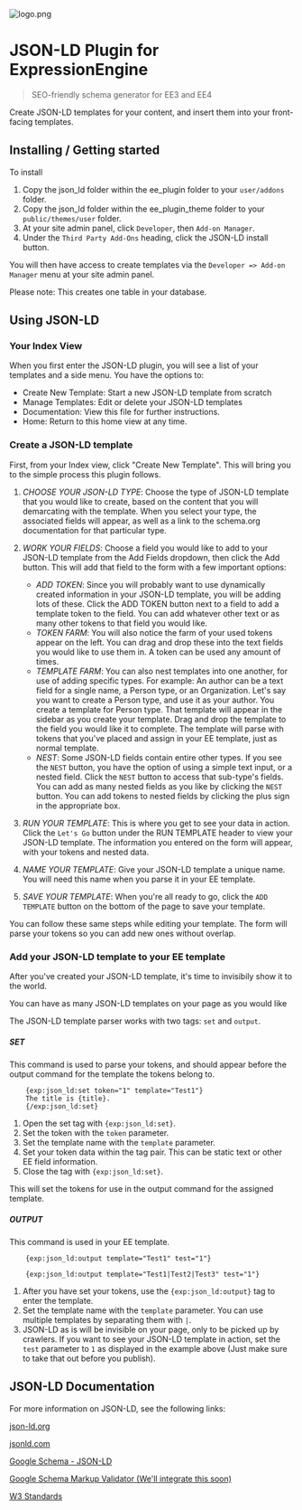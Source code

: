 ![logo.png](dougblackjr.com/images/jsonldlogo.png)

# JSON-LD Plugin for ExpressionEngine
> SEO-friendly schema generator for EE3 and EE4
 
Create JSON-LD templates for your content, and insert them into your front-facing templates.

## Installing / Getting started

To install

1. Copy the json_ld folder within the ee_plugin folder to your `user/addons` folder.
2. Copy the json_ld folder within the ee_plugin_theme folder to your `public/themes/user` folder.
3. At your site admin panel, click `Developer`, then `Add-on Manager`.
4. Under the `Third Party Add-Ons` heading, click the JSON-LD install button.

You will then have access to create templates via the `Developer => Add-on Manager` menu at your site admin panel.

Please note: This creates one table in your database.

## Using JSON-LD
### Your Index View

When you first enter the JSON-LD plugin, you will see a list of your templates and a side menu. You have the options to:
+ Create New Template: Start a new JSON-LD template from scratch
+ Manage Templates: Edit or delete your JSON-LD templates
+ Documentation: View this file for further instructions.
+ Home: Return to this home view at any time.

### Create a JSON-LD template

First, from your Index view, click "Create New Template". This will bring you to the simple process this plugin follows.

1. *CHOOSE YOUR JSON-LD TYPE*: Choose the type of JSON-LD template that you would like to create, based on the content that you will demarcating with the template. When you select your type, the associated fields will appear, as well as a link to the schema.org documentation for that particular type.

2. *WORK YOUR FIELDS*: Choose a field you would like to add to your JSON-LD template from the Add Fields dropdown, then click the Add button. This will add that field to the form with a few important options:
    + *ADD TOKEN*: Since you will probably want to use dynamically created information in your JSON-LD template, you will be adding lots of these. Click the ADD TOKEN button next to a field to add a template token to the field. You can add whatever other text or as many other tokens to that field you would like.
    + *TOKEN FARM*: You will also notice the farm of your used tokens appear on the left. You can drag and drop these into the text fields you would like to use them in. A token can be used any amount of times.
    + *TEMPLATE FARM*: You can also nest templates into one another, for use of adding specific types.
        For example: An author can be a text field for a single name, a Person type, or an Organization. Let's say you want to create a Person type, and use it as your author. You create a template for Person type. That template will appear in the sidebar as you create your template. Drag and drop the template to the field you would like it to complete. The template will parse with tokens that you've placed and assign in your EE template, just as normal template.
    + *NEST*: Some JSON-LD fields contain entire other types. If you see the `NEST` button, you have the option of using a simple text input, or a nested field. Click the `NEST` button to access that sub-type's fields. You can add as many nested fields as you like by clicking the `NEST` button. You can add tokens to nested fields by clicking the plus sign in the appropriate box.

3. *RUN YOUR TEMPLATE*: This is where you get to see your data in action. Click the `Let's Go` button under the RUN TEMPLATE header to view your JSON-LD template. The information you entered on the form will appear, with your tokens and nested data.

4. *NAME YOUR TEMPLATE*: Give your JSON-LD template a unique name. You will need this name when you parse it in your EE template.

5. *SAVE YOUR TEMPLATE*: When you're all ready to go, click the `ADD TEMPLATE` button on the bottom of the page to save your template.

You can follow these same steps while editing your template. The form will parse your tokens so you can add new ones without overlap.

### Add your JSON-LD template to your EE template

After you've created your JSON-LD template, it's time to invisibily show it to the world.

You can have as many JSON-LD templates on your page as you would like

The JSON-LD template parser works with two tags: `set` and `output`.

##### SET
This command is used to parse your tokens, and should appear before the output command for the template the tokens belong to.

        {exp:json_ld:set token="1" template="Test1"}
        The title is {title}.
        {/exp:json_ld:set}

1. Open the set tag with `{exp:json_ld:set}`.
2. Set the token with the `token` parameter.
3. Set the template name with the `template` parameter.
4. Set your token data within the tag pair. This can be static text or other EE field information.
5. Close the tag with `{exp:json_ld:set}`.

This will set the tokens for use in the output command for the assigned template.

##### OUTPUT
This command is used in your EE template.

        {exp:json_ld:output template="Test1" test="1"}

        {exp:json_ld:output template="Test1|Test2|Test3" test="1"}

1. After you have set your tokens, use the `{exp:json_ld:output}` tag to enter the template.
2. Set the template name with the `template` parameter. You can use multiple templates by separating them with `|`.
3. JSON-LD as is will be invisible on your page, only to be picked up by crawlers. If you want to see your JSON-LD template in action, set the `test` parameter to `1` as displayed in the example above (Just make sure to take that out before you publish).


## JSON-LD Documentation

For more information on JSON-LD, see the following links:

[json-ld.org](http://json-ld.org)

[jsonld.com](http://jsonld.com)

[Google Schema - JSON-LD](https://developers.google.com/schemas/formats/json-ld)

[Google Schema Markup Validator (We'll integrate this soon)](https://search.google.com/structured-data/testing-tool/u/0/)

[W3 Standards](https://www.w3.org/TR/json-ld/)